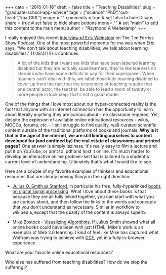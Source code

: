 +++
date = "2016-01-16"
draft = false
title = "Teaching Disabilities"
slug = "graduate-school-app-advice"
tags = ["science","PhD","out-teach","matGIRL"]
image = ""
comments = true	# set false to hide Disqus
share = true	# set false to hide share buttons
menu= ""		# set "main" to add this content to the main menu
author = "Raymond A Weitekamp"
+++

I really enjoyed this recent [interview of Eric Weinstein](http://fourhourworkweek.com/2016/01/13/eric-weinstein/) on The Tim Ferriss Show Podcast. One of the most powerful moments for me was when Eric says, "We don't talk about teaching disabilities, we talk about learning disabilities." (1:08:41) Eric continues:

> A lot of the kids that I want are kids that have been labelled learning disabled but they are actually superlearners, they're like learners on steroids who have some deficits to pay for their superpower. When teachers can't deal with this, we label those kids learning disabled to cover up from the fact that the economics of teaching require that one central actor, the teacher, be able to lead a room of twenty or more people in lock step. that's not a good model.

One of the things that I love most about our hyper-connected reality is the fact that anyone with an internet connection has the opportunity to learn about literally anything they are curious about - no classroom required. Yet, despite the explosion of available online educational resources - wikis, MOOCs, forums, etc. - I still struggle to find quality, well-curated scientific content outside of the traditional platforms of books and journals. **Why is it that in the age of the internet, we are still limiting ourselves to content developed for (and confined by) the real estate of classrooms and printed pages?** One answer is simply laziness. It's really easy to film a lecture and put it on YouTube, or print to .pdf and host it online. It's much harder to develop an interactive online problem-set that is tailored to a student's current level of understanding. Ultimately that's what I would like to see.

Here are a couple of my favorite examples of thinkers and educational resources that are clearly moving things in the right direction:

* [Julius O. Smith @ Stanford](https://ccrma.stanford.edu/~jos/pubs.html), in particular his free, fully-hyperlinked [books on digital signal processing](http://www.dsprelated.com/freebooks.php). What I love about these books is that because they are all fully linked together, you can start with what you are curious about, and then follow the links to the words and concepts that you don't understand as necessary. Similar in workflow to wikipedia, except that the quality of the content is always superb.

* Mike Bostock - [Visualizing Algorithms](http://bost.ocks.org/mike/algorithms/). If Julius Smith showed what all online books could have been with just HTML, Mike's work is an exemplar of Web 2.0 learning. I kind of feel like Mike has captured what Wolfram was trying to achieve with [CDF](https://www.wolfram.com/cdf-player/), yet in a fully in-browser experience.

What are your favorite online educational resources?

Who else has suffered from teaching disabilities? How do we stop the suffering!?